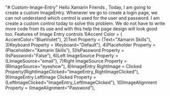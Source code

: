 "# Custom-Image-Entry" 
Hello Xamarin Friends , 
Today, I am going to create a custom ImageEntry. 
Whenever we go to create a login page, we can not understand which control is used for the user and password. 
I am create a custom control today to solve this problem. We do not have to write more code from its use and with this
 help the page design will look good too.
 Features of Image Entry controls
1)Accent Color = ( AccentColor="BlueViolet"),
2)Text Property = (Text="Xamarin Skills"),
3)Keyboard Property = (Keyboard="Default"),
4)Placeholder Property = (Placeholder="Xamarin Skills"),
5)IsPassword Property = (IsPassword="False"),
6)Left ImageSource Property = (LImageSource="email"),
7)Right ImageSource Property = (RImageSource="eyeshow"),
8)ImageEntry RightImage = Clicked Property(RightImageClicked="ImageEntry_RightImageClicked"),
9)ImageEntry LeftImage Clicked Property = (LeftImageClicked="ImageEntry_LeftImageClicked"),
10)ImageAlignment Property = (ImageAlignment="Password"),